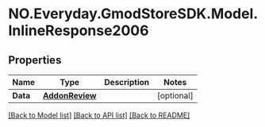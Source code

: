 # NO.Everyday.GmodStoreSDK.Model.InlineResponse2006
## Properties

Name | Type | Description | Notes
------------ | ------------- | ------------- | -------------
**Data** | [**AddonReview**](AddonReview.md) |  | [optional] 

[[Back to Model list]](../README.md#documentation-for-models) [[Back to API list]](../README.md#documentation-for-api-endpoints) [[Back to README]](../README.md)

